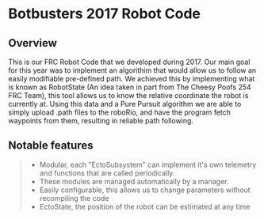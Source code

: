 # Botbusters 2017 Robot Code

Overview
--------
This is our FRC Robot Code that we developed during 2017. Our main goal for this year was to implement an algorithim that would allow us to follow an easily modifiable pre-defined path. We achieved this by implementing what is known as RobotState (An idea taken in part from The Cheesy Poofs 254 FRC Team), this tool allows us to know the relative coordinate the robot is currently at. Using this data and a Pure Pursuit algorithm we are able to simply upload .path files to the roboRio, and have the program fetch waypoints from them, resulting in reliable path following.

Notable features
------------------

>- Modular, each "EctoSubsystem" can implement it's own telemetry and functions that are called periodically.
>- These modules are managed automatically by a manager.
>- Easily configurable, this allows us to change parameters without recompiling the code
>- EctoState, the position of the robot can be estimated at any time
